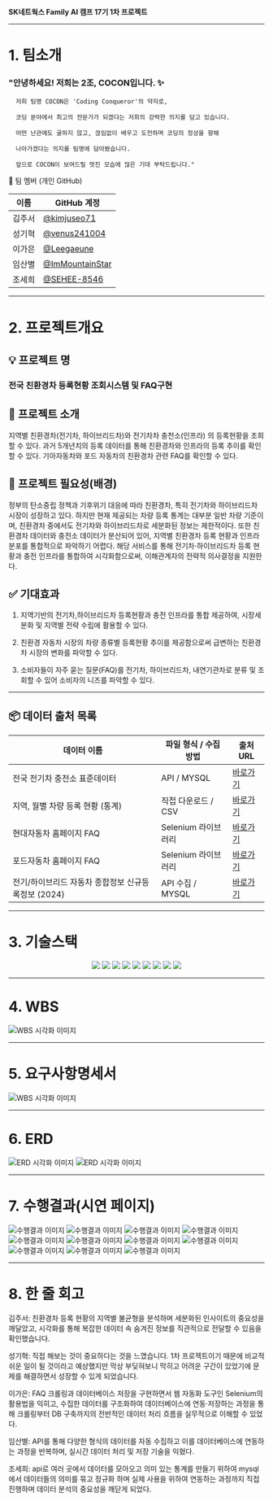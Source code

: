 **SK네트웍스 Family AI 캠프 17기 1차 프로젝트**

---

# 1. 팀소개

 ### "안녕하세요! 저희는 2조, COCON입니다. ✨

      저희 팀명 COCON은 'Coding Conqueror'의 약자로, 

      코딩 분야에서 최고의 전문가가 되겠다는 저희의 강력한 의지를 담고 있습니다. 

      어떤 난관에도 굴하지 않고, 끊임없이 배우고 도전하며 코딩의 정상을 향해
  
      나아가겠다는 의지를 팀명에 담아봤습니다.

      앞으로 COCON이 보여드릴 멋진 모습에 많은 기대 부탁드립니다."
      
👥 팀 멤버 (개인 GitHub)

| 이름  | GitHub 계정                                    |
| ----- | ---------------------------------------------- |
| 김주서 | [@kimjuseo71](https://github.com/kimjuseo71)   |
| 성기혁 | [@venus241004](https://github.com/venus241004) |
| 이가은 | [@Leegaeune](https://github.com/Leegaeune)     |
| 임산별 | [@ImMountainStar](https://github.com/ImMountainStar) |
| 조세희 | [@SEHEE-8546](https://github.com/SEHEE-8546)   |

---

# 2. 프로젝트개요

## 💡 프로젝트 명

### 전국 친환경차 등록현황 조회시스템 및  FAQ구현 

## 🌟 프로젝트 소개

 지역별 친환경차(전기차, 하이브리드차)와 전기차차 충천소(인프라) 의 등록현황을 조회할 수 있다. 
과거 5개년치의 등록 데이터를 통해 친환경차와 인프라의 등록 추이를 확인할 수 있다. 
기아자동차와 포드 자동차의 친환경차 관련 FAQ를 확인할 수 있다.

## 🚀 프로젝트 필요성(배경)

 정부의 탄소중립 정책과 기후위기 대응에 따라 친환경차, 특히 전기차와 하이브리드차 시장이 성장하고 있다. 
하지만 현재 제공되는 차량 등록 통계는 대부분 일반 차량 기준이며, 친환경차 중에서도 전기차와 하이브리드차로 세분화된 정보는 제한적이다.
또한 친환경차 데이터와 충전소 데이터가 분산되어 있어, 지역별 친환경차 등록 현황과 인프라 분포를 통합적으로 파악하기 어렵다. 
해당 서비스를 통해 전기차·하이브리드차 등록 현황과 충전 인프라를 통합하여 시각화함으로써, 이해관계자의 전략적 의사결정을 지원한다.


## ✅ 기대효과

1. 지역기반의 전기차,하이브리드차 등록현황과 충전 인프라를 통합 제공하여, 시장세분화 및 지역별 전략 수립에 활용할 수 있다. 

2.  친환경 자동차 시장의 차량 종류별 등록현황 추이를 제공함으로써 급변하는 친환경차 시장의 변화를 파악할 수 있다. 

3.  소비자들이 자주 묻는 질문(FAQ)를 전기차, 하이브리드차, 내연기관차로 분류 및 조회할 수 있어 소비자의 니즈를 파악할 수 있다. 


---

## 📦 데이터 출처 목록

| 데이터 이름                           | 파일 형식 / 수집 방법 | 출처 URL |
|--------------------------------------|------------------------|----------|
| 전국 전기차 충전소 표준데이터         | API / MYSQL              | [바로가기](https://www.data.go.kr/data/15013115/standard.do) |
| 지역, 월별 차량 등록 현황 (통계)      | 직접 다운로드 / CSV    | [바로가기](https://stat.molit.go.kr/portal/cate/statView.do?hRsId=58&hFormId=5498&hSelectId=1244&hPoint=00&hAppr=1&hDivEng=&oFileName=&rFileName=&midpath=&sFormId=5498&sStyleNum=562&settingRadio=xlsx) |
| 현대자동차 홈페이지 FAQ               | Selenium 라이브러리     | [바로가기](https://www.hyundai.co.kr/main/mainRecommend) |
| 포드자동차 홈페이지 FAQ              | Selenium 라이브러리     | [바로가기](https://www.frontierford.com/faq/ford-electric-lineup.htm?srsltid=AfmBOooBqN_a6WwQzWidD_fI7v7RV0FVtLepfbByBUO7VGRhPYe_fvdT) |
| 전기/하이브리드 자동차 종합정보 신규등록정보 (2024)   | API 수집 / MYSQL               | [바로가기](https://www.stgdata.co.kr/data/15059401/openapi.do?recommendDataYn=Y) |

---

# 3. 기술스택
<p align="center">
  <img src="https://img.shields.io/badge/Python-3776AB?style=for-the-badge&logo=python&logoColor=white">
  <img src="https://img.shields.io/badge/Streamlit-FF4B4B?style=for-the-badge&logo=streamlit&logoColor=white">
  <img src="https://img.shields.io/badge/Pandas-150458?style=for-the-badge&logo=pandas&logoColor=white">
  <img src="https://img.shields.io/badge/NumPy-013243?style=for-the-badge&logo=numpy&logoColor=white">
  <img src="https://img.shields.io/badge/Matplotlib-CB3B27?style=for-the-badge&logo=matplotlib&logoColor=white">
  <img src="https://img.shields.io/badge/MySQL-4479A1?style=for-the-badge&logo=mysql&logoColor=white">
  <img src="https://img.shields.io/badge/Jupyter_Notebook-F37626?style=for-the-badge&logo=jupyter&logoColor=white">
  <img src="https://img.shields.io/badge/GitHub-181717?style=for-the-badge&logo=github&logoColor=white">
  <img src="https://img.shields.io/badge/Selenium-43B02A?style=for-the-badge&logo=selenium&logoColor=white">
</p>



---

# 4. WBS
![WBS 시각화 이미지](image/wbs_cocon.png)

---

# 5. 요구사항명세서

![WBS 시각화 이미지](image/req_cocon.png)


---


# 6. ERD

![ERD 시각화 이미지](image/1.png)
![ERD 시각화 이미지](image/2.png)

---

# 7. 수행결과(시연 페이지)
![수행결과 이미지](image/stm1.png)
![수행결과 이미지](image/stm2.png)
![수행결과 이미지](image/stm3.png)
![수행결과 이미지](image/stm4.png)
![수행결과 이미지](image/stm5.png)
![수행결과 이미지](image/stm6.png)
![수행결과 이미지](image/stm7.png)
![수행결과 이미지](image/stm8.png)
![수행결과 이미지](image/stm9.png)
![수행결과 이미지](image/stm10.png)
![수행결과 이미지](image/stm11.png)



---

# 8. 한 줄 회고

김주서:
친환경차 등록 현황의 지역별 불균형을 분석하며 세분화된 인사이트의 중요성을 깨달았고, 시각화를 통해 복잡한 데이터 속 숨겨진 정보를 직관적으로 전달할 수 있음을 확인했습니다.

성기혁:
직접 해보는 것이 중요하다는 것을 느꼈습니다. 1차 프로젝트이기 때문에 비교적 쉬운 일이 될 것이라고 예상했지만 막상 부딪혀보니 막히고 어려운 구간이 있었기에 문제를 해결하면서 성장할 수 있게 되었습니다.

이가은:
FAQ 크롤링과 데이터베이스 저장을 구현하면서 웹 자동화 도구인 Selenium의 활용법을 익히고, 수집한 데이터를 구조화하여 데이터베이스에 연동·저장하는 과정을 통해 크롤링부터 DB 구축까지의 전반적인 데이터 처리 흐름을 실무적으로 이해할 수 있었다.

임산별:
API를 통해 다양한 형식의 데이터를 자동 수집하고 이를 데이터베이스에 연동하는 과정을 반복하며, 실시간 데이터 처리 및 저장 기술을 익혔다.

조세희:
api로 여러 곳에서 데이터를 모아오고 의미 있는 통계를 만들기 위하여 mysql에서 데이터들의 의미를 묶고 정규화 하며 실제 사용을 위하여 연동하는 과정까지 직접 진행하며 데이터 분석의 중요성을 깨닫게 되었다.




